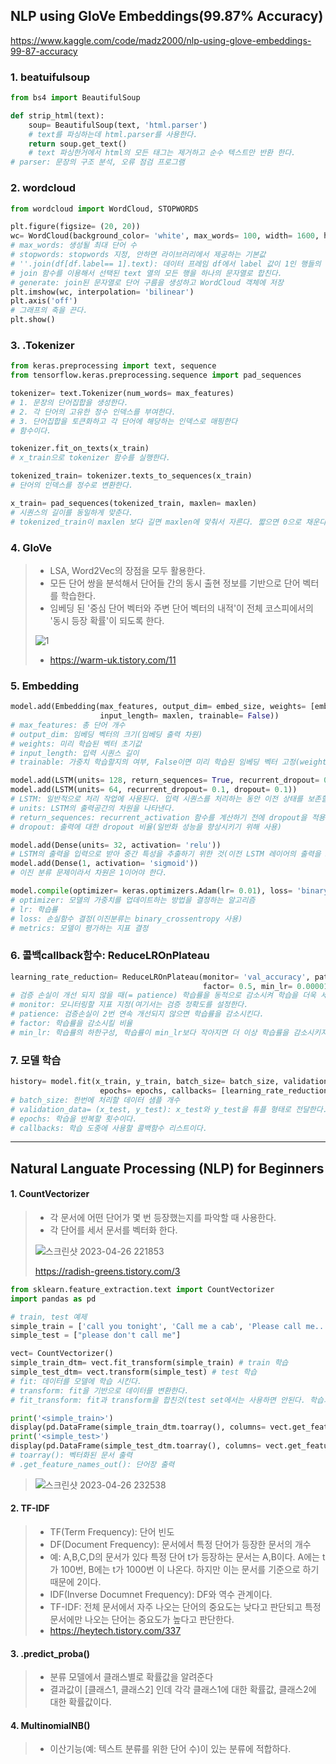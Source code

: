 ## NLP using GloVe Embeddings(99.87% Accuracy)
https://www.kaggle.com/code/madz2000/nlp-using-glove-embeddings-99-87-accuracy
### 1. beatuifulsoup
```python
from bs4 import BeautifulSoup

def strip_html(text):
    soup= BeautifulSoup(text, 'html.parser')
    # text를 파싱하는데 html.parser를 사용한다.
    return soup.get_text()
    # text 파싱한거에서 html의 모든 태그는 제거하고 순수 텍스트만 반환 한다.
# parser: 문장의 구조 분석, 오류 점검 프로그램
```

### 2. wordcloud
```python
from wordcloud import WordCloud, STOPWORDS

plt.figure(figsize= (20, 20))
wc= WordCloud(background_color= 'white', max_words= 100, width= 1600, height= 800, stopwords= STOPWORDS).generate(' '.join(df[df.label== 1].text))
# max_words: 생성될 최대 단어 수
# stopwords: stopwords 지정, 안하면 라이브러리에서 제공하는 기본값
# ''.join(df[df.label== 1].text): 데이터 프레임 df에서 label 값이 1인 행들의 text열
# join 함수를 이용해서 선택된 text 열의 모든 행을 하나의 문자열로 합친다.
# generate: join된 문자열로 단어 구름을 생성하고 WordCloud 객체에 저장
plt.imshow(wc, interpolation= 'bilinear')
plt.axis('off')
# 그래프의 축을 끈다.
plt.show()
```

### 3. .Tokenizer
```python
from keras.preprocessing import text, sequence
from tensorflow.keras.preprocessing.sequence import pad_sequences

tokenizer= text.Tokenizer(num_words= max_features)
# 1. 문장의 단어집합을 생성한다.
# 2. 각 단어의 고유한 정수 인덱스를 부여한다.
# 3. 단어집합을 토큰화하고 각 단어에 해당하는 인덱스로 매핑한다
# 함수이다.

tokenizer.fit_on_texts(x_train)
# x_train으로 tokenizer 함수를 실행한다.

tokenized_train= tokenizer.texts_to_sequences(x_train)
# 단어의 인덱스를 정수로 변환한다.

x_train= pad_sequences(tokenized_train, maxlen= maxlen)
# 시퀀스의 길이를 동일하게 맞춘다.
# tokenized_train이 maxlen 보다 길면 maxlen에 맞춰서 자른다. 짧으면 0으로 채운다.
```

### 4. GloVe
>* LSA, Word2Vec의 장점을 모두 활용한다.
>* 모든 단어 쌍을 분석해서 단어들 간의 동시 출현 정보를 기반으로 단어 벡터를 학습한다.
>* 임베딩 된 '중심 단어 벡터와 주변 단어 벡터의 내적'이 전체 코스피에서의 '동시 등장 확률'이 되도록 한다.
>
> ![1](https://user-images.githubusercontent.com/77867734/235769801-e5dd633f-e328-4073-9b1c-57984913bb05.png)
>
>* https://warm-uk.tistory.com/11

### 5. Embedding
```python
model.add(Embedding(max_features, output_dim= embed_size, weights= [embedding_matrix], 
                    input_length= maxlen, trainable= False))
# max_features: 총 단어 개수
# output_dim: 임베딩 벡터의 크기(임베딩 출력 차원)
# weights: 미리 학습된 벡터 초기값
# input_length: 입력 시퀀스 길이
# trainable: 가중치 학습할지의 여부, False이면 미리 학습된 임베딩 벡터 고정(weights 값 고정)

model.add(LSTM(units= 128, return_sequences= True, recurrent_dropout= 0.25, dropout= 0.25))
model.add(LSTM(units= 64, recurrent_dropout= 0.1, dropout= 0.1))
# LSTM: 일반적으로 처리 작업에 사용된다. 입력 시퀀스를 처리하는 동안 이전 상태를 보존할 수 있으므로 이전 정보가 현재 출력에 반영되어 일부 정보가 손실되지 않는다.
# units: LSTM의 출력공간의 차원을 나타낸다.
# return_sequences: recurrent_activation 함수를 계산하기 전에 dropout을 적용하는 비율(과적합 방지에 사용)
# dropout: 출력에 대한 dropout 비율(일반화 성능을 향상시키기 위해 사용)

model.add(Dense(units= 32, activation= 'relu'))
# LSTM의 출력을 입력으로 받아 중간 특성을 추출하기 위한 것(이전 LSTM 레이어의 출력을 32차원으로 매핑한다.)
model.add(Dense(1, activation= 'sigmoid'))
# 이진 분류 문제이라서 차원은 1이어야 한다.

model.compile(optimizer= keras.optimizers.Adam(lr= 0.01), loss= 'binary_crossentropy', metrics= ['accuracy'])
# optimizer: 모델의 가중치를 업데이트하는 방법을 결정하는 알고리즘
# lr: 학습률
# loss: 손실함수 결정(이진분류는 binary_crossentropy 사용)
# metrics: 모델이 평가하는 지표 결정
```

### 6. 콜백callback함수: ReduceLROnPlateau
```python
learning_rate_reduction= ReduceLROnPlateau(monitor= 'val_accuracy', patience= 2, varbose= 1,
                                           factor= 0.5, min_lr= 0.00001)
# 검증 손실이 개선 되지 않을 때(= patience) 학습률을 동적으로 감소시켜 학습을 더욱 세밀하게 조정한다.
# monitor: 모니터링할 지표 지정(여기서는 검증 정확도를 설정한다.
# patience: 검증손실이 2번 연속 개선되지 않으면 학습률을 감소시킨다.
# factor: 학습률을 감소시킬 비율
# min_lr: 학습률의 하한구성, 학습률이 min_lr보다 작아지면 더 이상 학습률을 감소시키지 않는다.
```

### 7. 모델 학습
```python
history= model.fit(x_train, y_train, batch_size= batch_size, validation_data= (x_test, y_test), 
                    epochs= epochs, callbacks= [learning_rate_reduction])
# batch_size: 한번에 처리할 데이터 샘플 개수
# validation_data= (x_test, y_test): x_test와 y_test을 튜플 형태로 전달한다.
# epochs: 학습을 반복할 횟수이다.
# callbacks: 학습 도중에 사용할 콜백함수 리스트이다.
```

---
## Natural Languate Processing (NLP) for Beginners
#### 1. CountVectorizer
>* 각 문서에 어떤 단어가 몇 번 등장했는지를 파악할 때 사용한다.
>* 각 단어를 세서 문서를 벡터화 한다.
>
> ![스크린샷 2023-04-26 221853](https://user-images.githubusercontent.com/77867734/234592424-d171e7f0-42c4-4af8-926d-4f8ef895b61c.png)
>
> https://radish-greens.tistory.com/3
```python
from sklearn.feature_extraction.text import CountVectorizer
import pandas as pd

# train, test 예제
simple_train = ['call you tonight', 'Call me a cab', 'Please call me... PLEASE!']
simple_test = ["please don't call me"]

vect= CountVectorizer()
simple_train_dtm= vect.fit_transform(simple_train) # train 학습
simple_test_dtm= vect.transform(simple_test) # test 학습
# fit: 데이터를 모델에 학습 시킨다.
# transform: fit을 기반으로 데이터를 변환한다.
# fit_transform: fit과 transform을 합친것(test set에서는 사용하면 안된다. 학습과 변환이 동시에 일어나기 때문)

print('<simple_train>')
display(pd.DataFrame(simple_train_dtm.toarray(), columns= vect.get_feature_names_out()))
print('<simple_test>')
display(pd.DataFrame(simple_test_dtm.toarray(), columns= vect.get_feature_names_out()))
# toarray(): 벡터화된 문서 출력
# .get_feature_names_out(): 단어장 출력
```
> ![스크린샷 2023-04-26 232538](https://user-images.githubusercontent.com/77867734/234606913-e5569ea4-11a1-4996-b1a0-4720a7352395.png)

#### 2. TF-IDF
>* TF(Term Frequency): 단어 빈도
>* DF(Document Frequency): 문서에서 특정 단어가 등장한 문서의 개수
>* 예: A,B,C,D의 문서가 있다 특정 단어 t가 등장하는 문서는 A,B이다. A에는 t가 100번, B에는 t가 1000번 이 나온다. 하지만 이는 문서를 기준으로 하기 때문에 2이다.
>* IDF(Inverse Documnet Frequency): DF와 역수 관계이다.
>* TF-IDF: 전체 문서에서 자주 나오는 단어의 중요도는 낮다고 판단되고 특정 문서에만 나오는 단어는 중요도가 높다고 판단한다.
>* https://heytech.tistory.com/337

#### 3. .predict_proba()
>* 분류 모델에서 클래스별로 확률값을 알려준다
>* 결과값이 [클래스1, 클래스2] 인데 각각 클래스1에 대한 확률값, 클래스2에 대한 확률값이다.

#### 4. MultinomialNB()
>* 이산기능(예: 텍스트 분류를 위한 단어 수)이 있는 분류에 적합하다.
